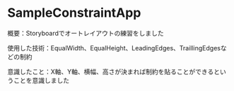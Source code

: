 # SampleConstraintApp

概要：Storyboardでオートレイアウトの練習をしました

使用した技術：EqualWidth、EqualHeight、LeadingEdges、TraillingEdgesなどの制約

意識したこと：X軸、Y軸、横幅、高さが決まれば制約を貼ることができるということを意識しました
